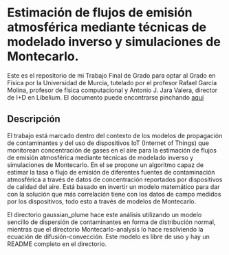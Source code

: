 # Estimación de flujos de emisión atmosférica mediante técnicas de modelado inverso y simulaciones de Montecarlo.

Este es el repositorio de mi Trabajo Final de Grado para optar al Grado en Física por la Universidad de Murcia, tutelado por el profesor Rafael García Molina, profesor de física computacional y Antonio J. Jara Valera, director de I+D en Libelium. 
El documento puede encontrarse pinchando [aquí](https://github.com/alejandro-pujante/TFG/files/12447820/TFG_ALEJANDRO_NOFIRMA.pdf)


## Descripción

El trabajo está marcado dentro del contexto de los modelos de propagación de contaminantes y del uso de dispositivos IoT (Internet of Things) que monitorean concentración de gases en el aire para la estimación de flujos de emisión atmosférica mediante técnicas de modelado inverso y simulaciones de Montecarlo.
En el se propone un algoritmo capaz de estimar la tasa o flujo de emisión de diferentes fuentes de contaminación atmosférica a través de datos de concentración reportados por dispositivos de calidad del aire. Está basado en invertir un modelo matemático para dar con la solución
que más correlación tiene con los datos de campo medidos por los dispositivos, todo esto a través de modelos de Montecarlo.

El directorio gaussian_plume hace este análisis utilizando un modelo sencillo de dispersión de contaminantes en forma de distribución normal, mientras que el directorio Montecarlo-analysis lo hace resolviendo la ecuación de difusión-convección. Este modelo es libre de uso y hay un README completo en el directorio.



